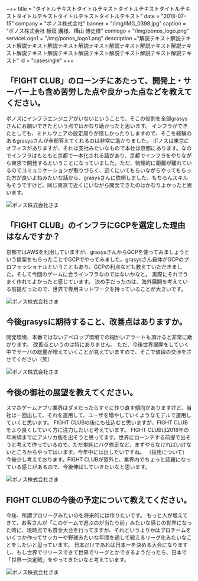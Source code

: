 +++
title = "タイトルテキストタイトルテキストタイトルテキストタイトルテキストタイトルテキストタイトルテキストタイトルテキスト"
date = "2018-07-15"
company = "ポノス株式会社"
banner = "/img/IMG_0398.jpg"
caption = "ポノス株式会社 板垣 護様、樺山 博史様"
comlogo = "/img/ponos_logo.png"
serviceLogo1 = "/img/ponos_logo1.png"
description ="解説テキスト解説テキスト解説テキスト解説テキスト解説テキスト解説テキスト解説テキスト解説テキスト解説テキスト解説テキスト解説テキスト解説テキスト解説テキスト解説テキスト"
id = "casesingle"
+++

## 「FIGHT CLUB」のローンチにあたって、開発上・サーバー上も含め苦労した点や良かった点などを教えてください。

ポノスにインフラエンジニアがいないということで、そこの役割を全部grasysさんにお願いできたという点ではかなり助かったと思います。
インフラができたとしても、ミドルウェアの設定周りが怪しかったりしますので、そこを経験のあるgrasysさんが全部答えてくれるのは非常に助かりました。
ポノスは東京にオフィスがありますが、それは支社みたいなもので本社は京都にあります。なのでインフラはもともと京都で一本化される話があり、京都でインフラをやりながら東京で開発するということになっていました。ただ、物理的に距離が離れているのでコミュニケーションが取りづらく、近くにいてもらいながらやってもらった方が良いよねみたいな話から、grasysさんに依頼しました。もちろんスキルもそうですけど、同じ東京で近くにいながら開発できたのはかなりよかったと思います。

![ポノス株式会社さま](/img/IMG_0378.jpg)

## 「FIGHT CLUB」のインフラにGCPを選定した理由はなんですか？

京都ではAWSを利用していますが、grasysさんからGCPを使ってみましょうという提案をもらったことでGCPでやってみました。grasysさん自体がGCPのプロフェッショナルということもあり、GCPの利点なども教えていただきました。そして今回のゲームに合うインフラなのではないかなと。
実際にそれでうまく作れてよかったと感じています。
決め手だったのは、海外展開を考えている前提だったので、世界で専用ネットワークを持っていることが大きいです。

![ポノス株式会社さま](/img/captcha.png)

## 今後grasysに期待すること、改善点はありますか。

開発環境、本番ではないデベロップ環境での細かいアラートも頂けると非常に助かります。
改善点というのは特にありません。
ただ、今後世界展開をしていく中でサーバの総量が増えていくことが見えていますので、そこで値段の交渉をさせてください（笑）

![ポノス株式会社さま](/img/IMG_0384.jpg)

## 今後の御社の展望を教えてください。

スマホゲームアプリ業界はダメだったらすぐに作り直す傾向がありますけど、当社は一回出して、それを運用して、ユーザを増やしていくようなモデルで運用していくと思います。
FIGHT CLUBの後にも仕込むと思いますが、FIGHT CLUBをより良くしていく方に注力したいと考えています。
FIGHT CLUBは2018年の年末頃までにアメリカ版を出そうと思ってます。世界にローンチする前提で出そうと考えて作っているので。ただ単純にバグ修正など、まずやらなければいけないところからやってはいます。今年中には出したいですね。
（採用について）今後少し考えております。FIGHT CLUBが意外と、業界内でちょっと話題になっている感じがあるので、今後伸ばしていきたいなと思います。

![ポノス株式会社さま](/img/sakura.png)

## FIGHT CLUBの今後の予定について教えてください。

今後、所謂プロリーグみたいのを将来的には作りたいです。
もっと人が増えてきて、お客さんが「このゲームで遊ぶのが当たり前」みたいな感じの世界になった時に、現時点でも賞金大会を行ってますが、それというよりかはプロチームをいくつか作ってサッカーや野球みたいな年間を通して戦えるリーグ化みたいなことをしたいと思っています。
日本だけであれば日本一を決める大会になりますし、もし世界でリリースできて世界でリーグとかできるようだったら、日本で「世界一決定戦」をやってきたいなと考えています。　

![ポノス株式会社さま](/img/mainvisual.png)